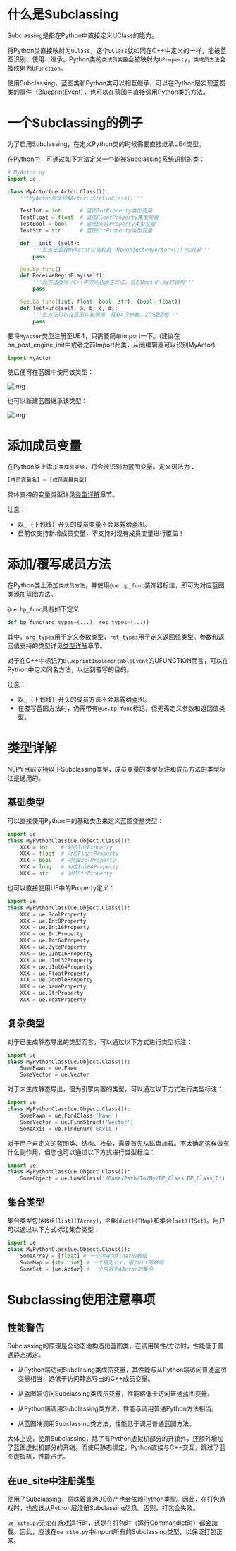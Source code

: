 # 什么是Subclassing

Subclassing是指在Python中直接定义UClass的能力。

将Python类直接映射为```UClass```，这个```UClass```就如同在C++中定义的一样，能被蓝图识别、使用、继承。Python类的```类成员变量```会被映射为```UProperty```，```类成员方法```会被映射为```UFunction```。

使用Subclassing，蓝图类和Python类可以相互继承，可以在Python层实现蓝图类的事件（BlueprintEvent），也可以在蓝图中直接调用Python类的方法。

# 一个Subclassing的例子

为了启用Subclassing，在定义Python类的时候需要直接继承UE4类型。

在Python中，可通过如下方法定义一个能被Subclassing系统识别的类：

```python
# MyActor.py
import ue

class MyActor(ue.Actor.Class()):
	'''MyActor继承自AActor::StaticClass()'''

	TestInt = int      # 蓝图IntProperty类型变量
	TestFloat = float  # 蓝图FloatProperty类型变量
	TestBool = bool    # 蓝图BoolProperty类型变量
	TestStr = str      # 蓝图StrProperty类型变量

	def __init__(self):
		'''此方法会在MyActor实例构造（NewObject<MyActor>()）时调用'''
		pass

	@ue.bp_func()
	def ReceiveBeginPlay(self):
		'''此方法覆写了C++中的同名原生方法，会在BeginPlay时调用'''
		pass

	@ue.bp_func((int, float, bool, str), (bool, float))
	def TestFunc(self, a, b, c, d):
		'''此方法可以在蓝图中被调用，具有4个参数，2个返回值'''
		pass
```

要将```MyActor```类型注册至UE4，只需要简单import一下。(建议在on_post_engine_init中或者之前Import此类，从而编辑器可以识别MyActor)

```python
import MyActor
```

随后便可在蓝图中使用该类型：


![img](Imgs/Subclassing1.png)

也可以新建蓝图继承该类型：

![img](Imgs/Subclassing2.png)

# 添加成员变量

在Python类上添加```类成员变量```，将会被识别为蓝图变量。定义语法为：

```python
[成员变量名] = [成员变量类型]
```

具体支持的变量类型详见[类型详解](#类型详解)章节。

注意：
* 以```_```（下划线）开头的成员变量不会暴露给蓝图。
* 目前仅支持新增成员变量，不支持对现有成员变量进行覆盖！

# 添加/覆写成员方法

在Python类上添加```类成员方法```，并使用```@ue.bp_func```装饰器标注，即可为对应蓝图类添加蓝图方法。

```@ue.bp_func```具有如下定义

```python
def bp_func(arg_types=(...), ret_types=(...))
```

其中，```arg_types```用于定义参数类型，```ret_types```用于定义返回值类型。参数和返回值支持的类型详见[类型详解](#类型详解)章节。

对于在C++中标记为```BlueprintImplementableEvent```的UFUNCTION而言，可以在Python中定义同名方法，以达到覆写的目的。

注意：
* 以```_```（下划线）开头的成员方法不会暴露给蓝图。
* 在覆写蓝图方法时，仍需带有```@ue.bp_func```标记，但无需定义参数和返回值类型。

# 类型详解

NEPY目前支持以下Subclassing类型，成员变量的类型标注和成员方法的类型标注是通用的。

## 基础类型

可以直接使用Python中的基础类型来定义蓝图变量类型：

```python
import ue
class MyPythonClass(ue.Object.Class()):
	XXX = int    # 对应IntProperty
	XXX = float  # 对应FloatProperty
	XXX = bool   # 对应BoolProperty
	XXX = long   # 对应Int64Property
	XXX = str    # 对应StrProperty
```

也可以直接使用UE中的Property定义：
```python
import ue
class MyPythonClass(ue.Object.Class()):
	XXX = ue.BoolProperty
	XXX = ue.Int8Property
	XXX = ue.Int16Property
	XXX = ue.IntProperty
	XXX = ue.Int64Property
	XXX = ue.ByteProperty
	XXX = ue.UInt16Property
	XXX = ue.UInt32Property
	XXX = ue.UInt64Property
	XXX = ue.FloatProperty
	XXX = ue.DoubleProperty
	XXX = ue.NameProperty
	XXX = ue.StrProperty
	XXX = ue.TextProperty
```

## 复杂类型

对于已生成静态导出的类型而言，可以通过以下方式进行类型标注：

```python
import ue
class MyPythonClass(ue.Object.Class()):
	SomePawn = ue.Pawn
	SomeVector = ue.Vector
```

对于未生成静态导出，但为引擎内置的类型，可以通过以下方式进行类型标注：

```python
import ue
class MyPythonClass(ue.Object.Class()):
	SomePawn = ue.FindClass('Pawn')
	SomeVector = ue.FindStruct('Vector')
	SomeAxis = ue.FindEnum('EAxis')
```

对于用户自定义的蓝图类、结构、枚举，需要首先从磁盘加载。不太确定这样做有什么副作用，但您也可以通过以下方式进行类型标注：

```python
import ue
class MyPythonClass(ue.Object.Class()):
	SomeObject = ue.LoadClass('/Game/Path/To/My/BP_Class.BP_Class_C')
```

## 集合类型

集合类型包括```数组(list)(TArray)```，```字典(dict)(TMap)```和集合```(set)(TSet)```。用户可以通过以下方式标注集合类型：

```python
import ue
class MyPythonClass(ue.Object.Class()):
	SomeArray = [float] # 一个内容为float的数组
	SomeMap = {str: int} # 一个键为str，值为int的数组
	SomeSet = {ue.Actor} # 一个内容为AActor的集合
```

# Subclassing使用注意事项

## 性能警告

Subclassing的原理是全动态地构造出蓝图类，在调用属性/方法时，性能低于普通静态绑定。

- 从Python端访问Subclasing类成员变量，其性能与从Python端访问普通蓝图变量相当，远低于访问静态导出的C++成员变量。

- 从蓝图端访问Subclassing类成员变量，性能略低于访问普通蓝图变量。

- 从Python端调用Subclassing类方法，性能与调用普通Python方法相当。

- 从蓝图端调用Subclassing类方法，性能低于调用普通蓝图方法。

大体上说，使用Subclassing，除了有Python虚拟机部分的开销外，还额外增加了蓝图虚拟机部分的开销。而使用静态绑定，Python直接与C++交互，跳过了蓝图虚拟机，性能占优。

## 在ue_site中注册类型

使用了Subclassing，意味着普通UE资产也会依赖Python类型。因此，在打包游戏时，也应该从Python层注册Subclassing信息。否则，打包会失败。

```ue_site.py```无论在游戏运行时，还是在打包时（运行Commandlet时）都会加载。因此，应该在```ue_site.py```中import所有的Subclassing类型，以保证打包正常。
